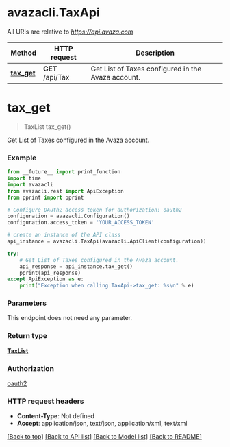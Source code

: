 # avazacli.TaxApi

All URIs are relative to *https://api.avaza.com*

Method | HTTP request | Description
------------- | ------------- | -------------
[**tax_get**](TaxApi.md#tax_get) | **GET** /api/Tax | Get List of Taxes configured in the Avaza account.


# **tax_get**
> TaxList tax_get()

Get List of Taxes configured in the Avaza account.

### Example
```python
from __future__ import print_function
import time
import avazacli
from avazacli.rest import ApiException
from pprint import pprint

# Configure OAuth2 access token for authorization: oauth2
configuration = avazacli.Configuration()
configuration.access_token = 'YOUR_ACCESS_TOKEN'

# create an instance of the API class
api_instance = avazacli.TaxApi(avazacli.ApiClient(configuration))

try:
    # Get List of Taxes configured in the Avaza account.
    api_response = api_instance.tax_get()
    pprint(api_response)
except ApiException as e:
    print("Exception when calling TaxApi->tax_get: %s\n" % e)
```

### Parameters
This endpoint does not need any parameter.

### Return type

[**TaxList**](TaxList.md)

### Authorization

[oauth2](../README.md#oauth2)

### HTTP request headers

 - **Content-Type**: Not defined
 - **Accept**: application/json, text/json, application/xml, text/xml

[[Back to top]](#) [[Back to API list]](../README.md#documentation-for-api-endpoints) [[Back to Model list]](../README.md#documentation-for-models) [[Back to README]](../README.md)

